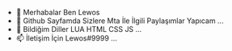 - 👋 Merhabalar Ben Lewos
- 👀 Github Sayfamda Sizlere Mta İle İlgili Paylaşımlar Yapıcam ...
- 🌱 Bildiğim Diller LUA HTML CSS JS ...
- 📫 İletişim İçin Lewos#9999 ...


